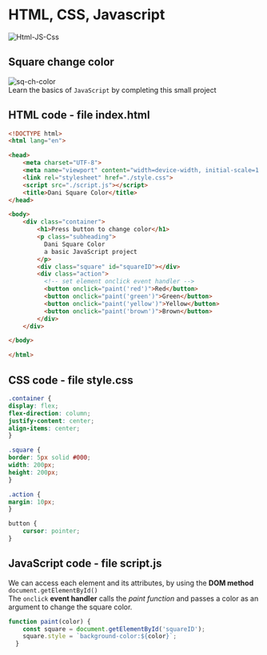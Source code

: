 # HTML, CSS, Javascript
![Html-JS-Css](https://github.com/danielurra/javascript-square-change-colors/assets/51704179/7d0a3fa4-1bb8-447f-9160-40cb2882d8b4)<br>

## Square change color
![sq-ch-color](https://github.com/danielurra/javascript-square-change-colors/assets/51704179/2050c8d5-ad05-4a82-9597-aba9a2decb4d)<br>
Learn the basics of `JavaScript` by completing this small project<br>
## HTML code - file index.html
```html
<!DOCTYPE html>
<html lang="en">

<head>
    <meta charset="UTF-8">
    <meta name="viewport" content="width=device-width, initial-scale=1.0">
    <link rel="stylesheet" href="./style.css">
    <script src="./script.js"></script>
    <title>Dani Square Color</title>
</head>

<body>
    <div class="container">
        <h1>Press button to change color</h1>
        <p class="subheading">
          Dani Square Color
          a basic JavaScript project
        </p>
        <div class="square" id="squareID"></div>
        <div class="action">
          <!-- set element onclick event handler -->
          <button onclick="paint('red')">Red</button>
          <button onclick="paint('green')">Green</button>
          <button onclick="paint('yellow')">Yellow</button>
          <button onclick="paint('brown')">Brown</button>
        </div>
    </div>

</body>

</html>
```
## CSS code - file style.css
```css
.container {
display: flex;
flex-direction: column;
justify-content: center;
align-items: center;
}

.square {
border: 5px solid #000;
width: 200px;
height: 200px;
}

.action {
margin: 10px;
}

button {
    cursor: pointer;
}
```
## JavaScript code - file script.js
 We can access each element and its attributes, by using the **DOM method** `document.getElementById()`<br>
The `onclick` **event handler** calls the *paint function* and passes a color as an argument to change the square color.<br>
```javascript
function paint(color) {
    const square = document.getElementById('squareID');
    square.style = `background-color:${color}`;
  }
```

